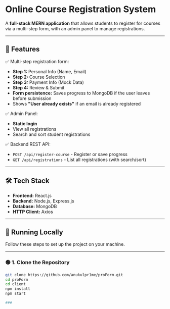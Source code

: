 # Online Course Registration System

A **full-stack MERN application** that allows students to register for courses via a multi-step form, with an admin panel to manage registrations.

---

## 🎯 Features

✅ Multi-step registration form:
- **Step 1:** Personal Info (Name, Email)
- **Step 2:** Course Selection
- **Step 3:** Payment Info (Mock Data)
- **Step 4:** Review & Submit
- **Form persistence:** Saves progress to MongoDB if the user leaves before submission
- Shows **"User already exists"** if an email is already registered

✅ Admin Panel:
- **Static login**
- View all registrations
- Search and sort student registrations

✅ Backend REST API:
- `POST /api/register-course` - Register or save progress
- `GET /api/registrations` - List all registrations (with search/sort)

---

## 🛠️ Tech Stack

- **Frontend:** React.js
- **Backend:** Node.js, Express.js
- **Database:** MongoDB
- **HTTP Client:** Axios

---

## 🚀 Running Locally

Follow these steps to set up the project on your machine.

---

### 🟢 1. Clone the Repository

```bash
git clone https://github.com/anukulpr1me/proForm.git
cd proForm
cd client
npm install
npm start

###
